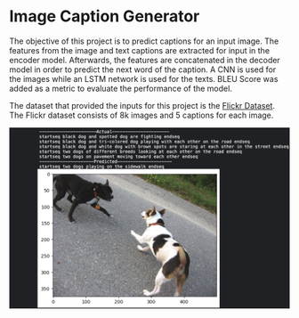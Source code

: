 # Image Caption Generator

The objective of this project is to predict captions for an input image. The features from the image and text captions are extracted for input in the encoder model. Afterwards, the features are concatenated in the decoder model in order to predict the next word of the caption. A CNN is used for the images while an LSTM network is used for the texts.
BLEU Score was added as a metric to evaluate the performance of the model.

The dataset that provided the inputs for this project is the [Flickr Dataset](https://www.kaggle.com/datasets/adityajn105/flickr8k). The Flickr dataset consists of 8k images and 5 captions for each image.

<img alt="dogs" src ="Images/dogs.png">

